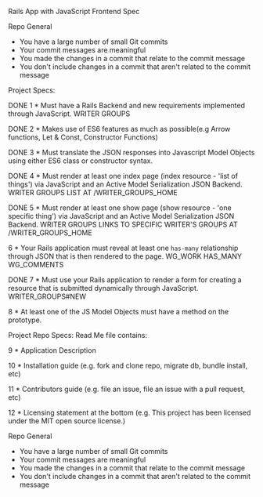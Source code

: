 Rails App with JavaScript Frontend Spec

Repo General
* You have a large number of small Git commits
* Your commit messages are meaningful
* You made the changes in a commit that relate to the commit message
* You don't include changes in a commit that aren't related to the commit message


Project Specs:

DONE 1 * Must have a Rails Backend and new requirements implemented through JavaScript. WRITER GROUPS

DONE 2 * Makes use of ES6 features as much as possible(e.g Arrow functions, Let & Const, Constructor Functions)

DONE 3 * Must translate the JSON responses into Javascript Model Objects using either ES6 class or constructor syntax. 

DONE 4 * Must render at least one index page (index resource - 'list of things') via JavaScript and an Active Model Serialization JSON Backend. WRITER GROUPS LIST AT /WRITER_GROUPS_HOME

DONE 5 * Must render at least one show page (show resource - 'one specific thing') via JavaScript and an Active Model Serialization JSON Backend. WRITER GROUPS LINKS TO SPECIFIC WRITER'S GROUPS  AT /WRITER_GROUPS_HOME

6 * Your Rails application must reveal at least one `has-many` relationship through JSON that is then rendered to the page. WG_WORK HAS_MANY WG_COMMENTS

DONE 7 * Must use your Rails application to render a form for creating a resource that is submitted dynamically through JavaScript. WRITER_GROUPS#NEW

8 * At least one of the JS Model Objects must have a method on the prototype.


Project Repo Specs:
Read Me file contains:

9 * Application Description

10 * Installation guide (e.g. fork and clone repo, migrate db, bundle install, etc)

11 * Contributors guide (e.g. file an issue, file an issue with a pull request, etc)

12 * Licensing statement at the bottom (e.g. This project has been licensed under the MIT open source license.)

Repo General
* You have a large number of small Git commits
* Your commit messages are meaningful
* You made the changes in a commit that relate to the commit message
* You don't include changes in a commit that aren't related to the commit message